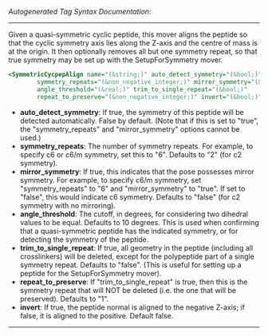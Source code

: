 <!-- THIS IS AN AUTOGENERATED FILE: Don't edit it directly, instead change the schema definition in the code itself. -->

_Autogenerated Tag Syntax Documentation:_

---
Given a quasi-symmetric cyclic peptide, this mover aligns the peptide so that the cyclic symmetry axis lies along the Z-axis and the centre of mass is at the origin.  It then optionally removes all but one symmetry repeat, so that true symmetry may be set up with the SetupForSymmetry mover.

```xml
<SymmetricCycpepAlign name="(&string;)" auto_detect_symmetry="(&bool;)"
        symmetry_repeats="(&non_negative_integer;)" mirror_symmetry="(&bool;)"
        angle_threshold="(&real;)" trim_to_single_repeat="(&bool;)"
        repeat_to_preserve="(&non_negative_integer;)" invert="(&bool;)" />
```

-   **auto_detect_symmetry**: If true, the symmetry of this peptide will be detected automatically.  False by default.  (Note that if this is set to "true", the "symmetry_repeats" and "mirror_symmetry" options cannot be used.)
-   **symmetry_repeats**: The number of symmetry repeats.  For example, to specify c6 or c6/m symmetry, set this to "6".  Defaults to "2" (for c2 symmetry).
-   **mirror_symmetry**: If true, this indicates that the pose possesses mirror symmetry.  For example, to specify c6/m symmetry, set "symmetry_repeats" to "6" and "mirror_symmetry" to "true".  If set to "false", this would indicate c6 symmetry.  Defaults to "false" (for c2 symmetry with no mirroring).
-   **angle_threshold**: The cutoff, in degrees, for considering two dihedral values to be equal.  Defaults to 10 degrees.  This is used when confirming that a quasi-symmetric peptide has the indicated symmetry, or for detecting the symmetry of the peptide.
-   **trim_to_single_repeat**: If true, all geometry in the peptide (including all crosslinkers) will be deleted, except for the polypeptide part of a single symmetry repeat.  Defaults to "false".  (This is useful for setting up a peptide for the SetupForSymmetry mover).
-   **repeat_to_preserve**: If "trim_to_single_repeat" is true, then this is the symmetry repeat that will NOT be deleted (i.e. the one that will be preserved).  Defaults to "1".
-   **invert**: If true, the peptide normal is aligned to the negative Z-axis; if false, it is aligned to the positive.  Default false.

---
